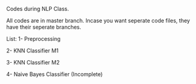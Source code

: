 Codes during NLP Class.

All codes are in master branch. Incase you want seperate code files, they have their seperate branches.

List:
  1- Preprocessing
  
  2- KNN Classifier M1
  
  3- KNN Classifier M2
  
  4- Naive Bayes Classifier (Incomplete)
